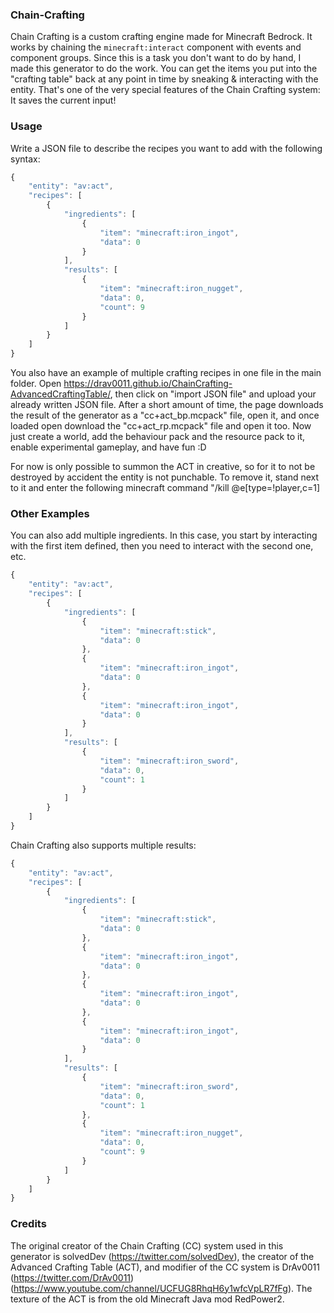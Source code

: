 ### Chain-Crafting
Chain Crafting is a custom crafting engine made for Minecraft Bedrock. It works by chaining the ```minecraft:interact``` component with events and component groups. Since this is a task you don't want to do by hand, I made this generator to do the work.
You can get the items you put into the "crafting table" back at any point in time by sneaking & interacting with the entity. That's one of the very special features of the Chain Crafting system: It saves the current input!

### Usage
Write a JSON file to describe the recipes you want to add with the following syntax:
```javascript
{
	"entity": "av:act",
	"recipes": [
		{
			"ingredients": [
				{
					"item": "minecraft:iron_ingot",
					"data": 0
				}
			],
			"results": [
				{
					"item": "minecraft:iron_nugget",
					"data": 0,
					"count": 9
				}
			]
		}
	]
}
```
You also have an example of multiple crafting recipes in one file in the main folder. Open https://drav0011.github.io/ChainCrafting-AdvancedCraftingTable/, then click on "import JSON file" and upload your already written JSON file.
After a short amount of time, the page downloads the result of the generator as a "cc+act_bp.mcpack" file, open it, and once loaded open download the "cc+act_rp.mcpack" file and open it too.
Now just create a world, add the behaviour pack and the resource pack to it, enable experimental gameplay, and have fun :D

For now is only possible to summon the ACT in creative, so for it to not be destroyed by accident the entity is not punchable. To remove it, stand next to it and enter the following minecraft command "/kill @e[type=!player,c=1]


### Other Examples
You can also add multiple ingredients. In this case, you start by interacting with the first item defined, then you need to interact with the second one, etc.
```javascript
{
	"entity": "av:act",
	"recipes": [
		{
			"ingredients": [
				{
					"item": "minecraft:stick",
					"data": 0
				},
				{
					"item": "minecraft:iron_ingot",
					"data": 0
				},
				{
					"item": "minecraft:iron_ingot",
					"data": 0
				}
			],
			"results": [
				{
					"item": "minecraft:iron_sword",
					"data": 0,
					"count": 1
				}
			]
		}
	]
}
```

Chain Crafting also supports multiple results:
```javascript
{
	"entity": "av:act",
	"recipes": [
		{
			"ingredients": [
				{
					"item": "minecraft:stick",
					"data": 0
				},
				{
					"item": "minecraft:iron_ingot",
					"data": 0
				},
				{
					"item": "minecraft:iron_ingot",
					"data": 0
				},
				{
					"item": "minecraft:iron_ingot",
					"data": 0
				}
			],
			"results": [
				{
					"item": "minecraft:iron_sword",
					"data": 0,
					"count": 1
				},
				{
					"item": "minecraft:iron_nugget",
					"data": 0,
					"count": 9
				}
			]
		}
	]
}
```

### Credits

The original creator of the Chain Crafting (CC) system used in this generator is solvedDev (https://twitter.com/solvedDev), the creator of the Advanced Crafting Table (ACT), and modifier of the CC system is DrAv0011 (https://twitter.com/DrAv0011)(https://www.youtube.com/channel/UCFUG8RhqH6y1wfcVpLR7fFg).
The texture of the ACT is from the old Minecraft Java mod RedPower2.
